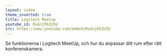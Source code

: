 ```yaml
---
layout: video
theme_inverted: true
title: Logitech Meetup
youtube_id: RuGnjRXZU5U
src: https://www.youtube.com/embed/RuGnjRXZU5U
---
```

Se funktionerna i Logitech MeetUp, och hur du anpassar ditt rum efter rätt konferenskamera.

